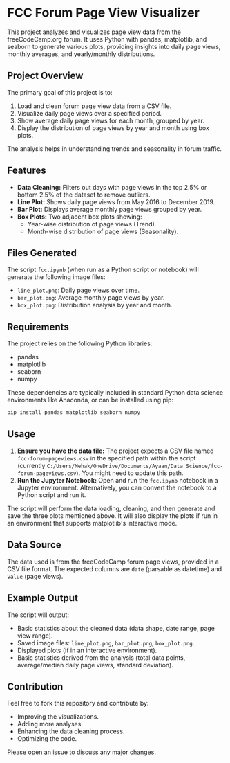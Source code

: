 # FCC Forum Page View Visualizer

This project analyzes and visualizes page view data from the freeCodeCamp.org forum. It uses Python with pandas, matplotlib, and seaborn to generate various plots, providing insights into daily page views, monthly averages, and yearly/monthly distributions.

## Project Overview

The primary goal of this project is to:
1. Load and clean forum page view data from a CSV file.
2. Visualize daily page views over a specified period.
3. Show average daily page views for each month, grouped by year.
4. Display the distribution of page views by year and month using box plots.

The analysis helps in understanding trends and seasonality in forum traffic.

## Features

- **Data Cleaning:** Filters out days with page views in the top 2.5% or bottom 2.5% of the dataset to remove outliers.
- **Line Plot:** Shows daily page views from May 2016 to December 2019.
- **Bar Plot:** Displays average monthly page views grouped by year.
- **Box Plots:** Two adjacent box plots showing:
    - Year-wise distribution of page views (Trend).
    - Month-wise distribution of page views (Seasonality).

## Files Generated

The script `fcc.ipynb` (when run as a Python script or notebook) will generate the following image files:
- `line_plot.png`: Daily page views over time.
- `bar_plot.png`: Average monthly page views by year.
- `box_plot.png`: Distribution analysis by year and month.

## Requirements

The project relies on the following Python libraries:
- pandas
- matplotlib
- seaborn
- numpy

These dependencies are typically included in standard Python data science environments like Anaconda, or can be installed using pip:
```bash
pip install pandas matplotlib seaborn numpy
```

## Usage

1. **Ensure you have the data file:** The project expects a CSV file named `fcc-forum-pageviews.csv` in the specified path within the script (currently `C:/Users/Mehak/OneDrive/Documents/Ayaan/Data Science/fcc-forum-pageviews.csv`). You might need to update this path.
2. **Run the Jupyter Notebook:** Open and run the `fcc.ipynb` notebook in a Jupyter environment.
   Alternatively, you can convert the notebook to a Python script and run it.

The script will perform the data loading, cleaning, and then generate and save the three plots mentioned above. It will also display the plots if run in an environment that supports matplotlib's interactive mode.

## Data Source

The data used is from the freeCodeCamp forum page views, provided in a CSV file format. The expected columns are `date` (parsable as datetime) and `value` (page views).

## Example Output

The script will output:
- Basic statistics about the cleaned data (data shape, date range, page view range).
- Saved image files: `line_plot.png`, `bar_plot.png`, `box_plot.png`.
- Displayed plots (if in an interactive environment).
- Basic statistics derived from the analysis (total data points, average/median daily page views, standard deviation).

## Contribution

Feel free to fork this repository and contribute by:
- Improving the visualizations.
- Adding more analyses.
- Enhancing the data cleaning process.
- Optimizing the code.

Please open an issue to discuss any major changes.
